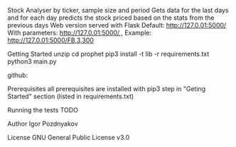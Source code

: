 Stock Analyser by ticker, sample size and period
  Gets data for the last <period> days and for each day predicts the stock priced based on the stats from the <analysis days range> previous days
  Web version served with Flask
  Default: http://127.0.01:5000/
  With parameters: http://127.0.01:5000/<ticker symbol>,<days back to analyze>,<range days>
  Example: http://127.0.01:5000/FB,3,300


Getting Started
  unzip
  cd prophet
  pip3 install -t lib -r requirements.txt
  python3 main.py

  github:

Prerequisites
  all prerequisites are installed with pip3 step in "Geting Started" section (listed in requirements.txt)

Running the tests
  TODO

Author
  Igor Pozdnyakov

License
  GNU General Public License v3.0